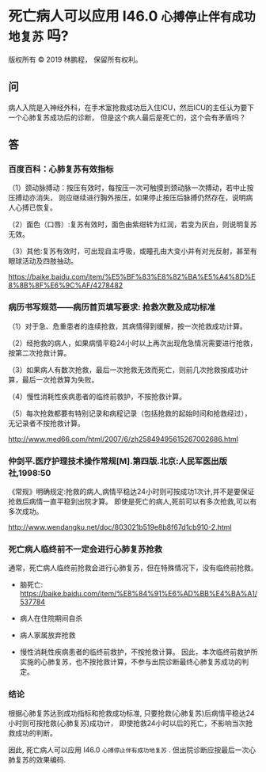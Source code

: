 # 死亡病人可以应用 I46.0 `心搏停止伴有成功地复苏` 吗?

版权所有 © 2019 林鹏程， 保留所有权利。

## 问

病人入院是入神经外科，在手术室抢救成功后入住ICU，然后ICU的主任认为要下一个心肺复苏成功后的诊断，
但是这个病人最后是死亡的，这个会有矛盾吗？

## 答

### 百度百科：心肺复苏有效指标

（1）颈动脉搏动：按压有效时，每按压一次可触摸到颈动脉一次搏动，若中止按压搏动亦消失，
则应继续进行胸外按压，如果停止按压后脉搏仍然存在，说明病人心搏已恢复。

（2）面色（口唇）:复苏有效时，面色由紫绀转为红润，若变为灰白，则说明复苏无效。

（3）其他:复苏有效时，可出现自主呼吸，或瞳孔由大变小并有对光反射，甚至有眼球活动及四肢抽动。

https://baike.baidu.com/item/%E5%BF%83%E8%82%BA%E5%A4%8D%E8%8B%8F%E6%9C%AF/4278482

### 病历书写规范——病历首页填写要求: 抢救次数及成功标准

（1）对于急、危重患者的连续抢救，其病情得到缓解，按一次抢救成功计算。

（2）经抢救的病人，如果病情平稳24小时以上再次出现危急情况需要进行抢救，按第二次抢救计算。

（3）如果病人有数次抢救，最后一次抢救无效而死亡，则前几次抢救按成功计算，最后一次抢救算为失败。

（4）慢性消耗性疾病患者的临终前救护，不按抢救计算。

（5）每次抢救都要有特别记录和病程记录（包括抢救的起始时间和抢救经过），无记录者不按抢救计算。

http://www.med66.com/html/2007/6/zh25849495615267002686.html

### 仲剑平.医疗护理技术操作常规[M].第四版.北京:人民军医出版社,1998:50

《常规》明确规定:抢救的病人,病情平稳达24小时则可按成功1次计,并不是要保证抢救后病情一直平稳到出院才算。
即使是死亡的病人,死前可以有多次抢救,可以有多次成功。

http://www.wendangku.net/doc/803021b519e8b8f67d1cb910-2.html

### 死亡病人临终前不一定会进行心肺复苏抢救 

通常，死亡病人临终前抢救会进行心肺复苏，但在特殊情况下，没有临终前抢救。

- 脑死亡: https://baike.baidu.com/item/%E8%84%91%E6%AD%BB%E4%BA%A1/537784

- 病人在住院期间自杀

- 病人家属放弃抢救

- 慢性消耗性疾病患者的临终前救护，不按抢救计算。
  因此，本次临终前救护所实施的心肺复苏，也不按抢救计算，不参与出院诊断最终心肺复苏成功的判定。

### 结论

根据心肺复苏达到成功指标和抢救成功标准,
只要抢救(心肺复苏)后病情平稳达24小时则可按抢救(心肺复苏)成功计，
即使抢救24小时以后的死亡，不影响当次抢救成功的判断。 

因此, 死亡病人可以应用 I46.0 `心搏停止伴有成功地复苏` .
但出院诊断应按最后一次心肺复苏的效果编码.


